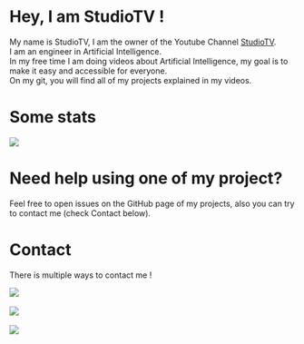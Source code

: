 # Hey, I am StudioTV !

My name is StudioTV, I am the owner of the Youtube Channel [StudioTV](https://www.youtube.com/c/StudioTV).  
I am an engineer in Artificial Intelligence.  
In my free time I am doing videos about Artificial Intelligence, my goal is to make it easy and accessible for everyone.  
On my git, you will find all of my projects explained in my videos.  

# **Some stats**
<p>
    <a href="#"><img src="https://github-readme-stats.vercel.app/api?username=StudioTV&show_icons=true&title_color=999&text_color=9f9f9f&bg_color=00000000&hide_border=true"></a>
</p>

# **Need help using one of my project?**
Feel free to open issues on the GitHub page of my projects, also you can try to contact me (check Contact below).

# **Contact**
There is multiple ways to contact me !

<a href="https://discord.gg/ZgBa2US"><img src="https://img.shields.io/static/v1?label=DISCORD&message=Studiotv&color=blueviolet&style=for-the-badge"></a><br><br>
<a href="https://twitter.com/YTStudioTV"><img src="https://img.shields.io/static/v1?label=TWITTER&message=YTStudiotv&color=blue&style=for-the-badge"></a><br><br>
<a href="mailto: studiotvpro@gmail.com"><img src="https://img.shields.io/static/v1?label=mail&message=studiotvpro@gmail.com&color=white&style=for-the-badge"></a><br><br>
